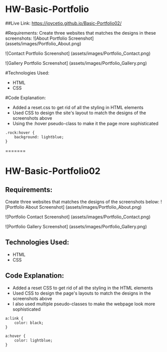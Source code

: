# HW-Basic-Portfolio

##Live Link: 
https://joycetio.github.io/Basic-Portfolio02/

#Requirements: 
Create three websites that matches the designs in these screenshots:
![About Portfolio Screenshot]
(assets/images/Portfolio_About.png)

![Contact Portfolio Screenshot]
(assets/images/Portfolio_Contact.png)

![Gallery Portfolio Screenshot]
(assets/images/Portfolio_Gallery.png) 

#Technologies Used: 
* HTML
* CSS

#Code Explanation: 
* Added a reset.css to get rid of all the styling in HTML elements
* Used CSS to design the site's layout to match the designs of the screenshots above 
* Using the :hover pseudo-class to make it the page more sophisticated 
````
.rock:hover {
    background: lightblue;
}
````
=======
# HW-Basic-Portfolio02

## Requirements: 
Create three websites that matches the designs of the screenshots below: 
![Portfolio About Screenshot]
(assets/images/Portfolio_About.png)

![Portfolio Contact Screenshot]
(assets/images/Portfolio_Contact.png)

![Portfolio Gallery Screenshot]
(assets/images/Portfolio_Gallery.png)

## Technologies Used: 
* HTML
* CSS

## Code Explanation: 
* Added a reset CSS to get rid of all the styling in the HTML elements 
* Used CSS to design the page's layouts to match the designs in the screenshots above
* I also used multiple pseudo-classes to make the webpage look more sophisticated 
````
a:link {
    color: black;
}

a:hover {
    color: lightblue;
}
````

